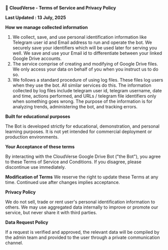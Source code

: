 📃 **CloudVerse - Terms of Service and Privacy Policy**

__Last Updated : 13 July, 2025__

**How we manage collected information**

1. We collect, save, and use personal identification information like Telegram user id and Email address to run and operate the bot. We securely save your identifiers which will be used later for serving you well. We save and use your Email id to differentiate between your linked Google Drive accounts.
2. The service comprise of creating and modifying of Google Drive files. We only access your data on behalf of you when you instruct us to do so.
3. We follows a standard procedure of using log files. These files log users when they use the bot. All similar services do this. The information collected by log files include telegram user id, telegram username, date and time, actions performed, and URLs / telegram file identifiers only when something goes wrong. The purpose of the information is for analyzing trends, administering the bot, and tracking errors.

**Built for educational purposes**

The Bot is developed strictly for educational, demonstration, and personal learning purposes. It is not yet intended for commercial deployment or production environments.

**Your Acceptance of these terms**

By interacting with the CloudVerse Google Drive Bot ("the Bot"), you agree to these Terms of Service and Conditions. If you disagree, please discontinue use immediately.

**Modification of Terms**
We reserve the right to update these Terms at any time. Continued use after changes implies acceptance.

**Privacy Policy**

We do not  sell, trade or rent user's personal identification information to others. We may use aggregated data internally to improve or promote our service, but never share it with third parties.

**Data Request Policy**

If a request is verified and approved, the relevant data will be compiled by the admin team and provided to the user through a private communication channel. 